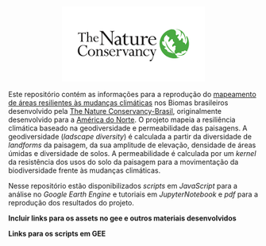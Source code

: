 <p align="center">
   <img src="./TNC_logo.png">
</p>

Este repositório contém as informações para a reprodução do [mapeamento de áreas resilientes às mudanças climáticas](http://www.nature.ly/TNCResilience) nos Biomas brasileiros desenvolvido pela [The Nature Conservancy-Brasil](https://www.tnc.org.br/), originalmente desenvolvido para a [América do Norte](https://www.pnas.org/doi/10.1073/pnas.2204434119). O projeto mapeia a resiliência climática baseado na geodiversidade e permeabilidade das paisagens. A geodiversidade (*ladscape diversity*) é calculada a partir da diversidade de *landforms* da paisagem, da sua amplitude de elevação, densidade de áreas úmidas e diversidade de solos. A permeabilidade é calculada por um *kernel* da resistência dos usos do solo da paisagem para a movimentação da biodiversidade frente às mudanças climáticas.  

Nesse repositório estão disponibilizados *scripts* em *JavaScript* para a análise no *Google Earth Engine* e tutoriais em *JupyterNotebook* e *pdf* para a reprodução dos resultados do projeto.


**Incluir links para os assets no gee e outros materiais desenvolvidos**

**Links para os scripts em GEE**



 





